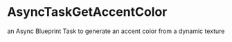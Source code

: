 # AsyncTaskGetAccentColor
an Async Blueprint Task to generate an accent color from a dynamic texture
